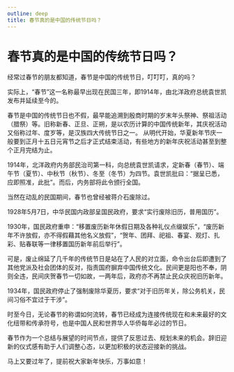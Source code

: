 ```yaml
---
outline: deep
title: 春节真的是中国的传统节日吗？
---
```


# 春节真的是中国的传统节日吗？


经常过春节的朋友都知道，春节是中国的传统节日，叮叮叮，真的吗？

实际上，“春节”这一名称最早出现在民国三年，即1914年，由北洋政府总统袁世凯发布并延续至今的。

春节是中国的传统节日也不假，最早能追溯到殷商时期的岁末年头祭神、祭祖活动（腊祭）等。旧称新春、正旦、正朔，是以农历计算的中国传统新年，其庆祝活动又俗称过年、度岁等，是汉族四大传统节日之一。
从明代开始，华夏新年节庆一般要到正月十五日元宵节之后才正式结束活动，有些地方的新年庆祝活动甚至到整个正月完结为止。

1914年，北洋政府内务部民治司第一科，向总统袁世凯请求，定新春（春节）、端午节（夏节）、中秋节（秋节）、冬至（冬节）为四节。袁世凯批曰：“据呈已悉，应即照准，此批”。而后，内务部将此令颁行全国。

当然在动乱的民国期间，春节也曾经被蒋介石废除过。

1928年5月7日，中华民国内政部呈国民政府，要求“实行废除旧历，普用国历”。

1930年，国民政府重申：“移置废历新年休假日期及各种礼仪点缀娱乐”，“废历新年不许放假，亦不得假藉其他名义放假”，“贺年、团拜、祀祖、春宴、观灯、扎彩、贴春联等一律移置国历新年前后举行”。

可是，废止绵延了几千年的传统节日是站在了人民的对立面，命令出台后即遭到了其他党派及社会团体的反对，指责国府摒弃中国传统文化。民间更是阳也不奉，阴则全违，民间庆贺春节一切如故，一两年后，政府亦不再禁止民众庆祝旧历新年。

1934年，国民政府停止了强制废除华夏历，要求“对于旧历年关，除公务机关，民间习俗不宜过于干涉”。

时至今日，无论春节的称谓如何流转，春节已经成为连接传统现在和未来最好的文化纽带和传承符号，也是中国人民和世界华人华侨每年必过的节日。

春节作为一个总结与展望的时间节点，提供了反思过去、规划未来的机会。辞旧迎新的仪式感有助于人们调整心态，以更加积极的状态迎接新的挑战。

马上又要过年了，提前祝大家新年快乐，万事如意！

